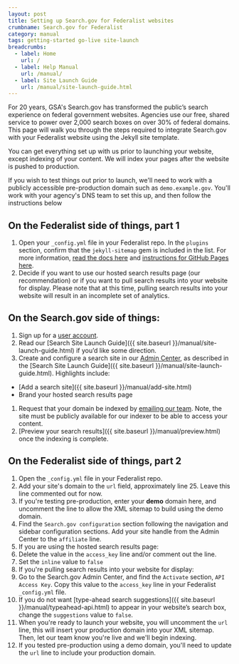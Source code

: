 ```yaml
---
layout: post
title: Setting up Search.gov for Federalist websites
crumbname: Search.gov for Federalist
category: manual
tags: getting-started go-live site-launch
breadcrumbs:
  - label: Home
    url: /
  - label: Help Manual
    url: /manual/
  - label: Site Launch Guide
    url: /manual/site-launch-guide.html
---
```


For 20 years, GSA's Search.gov has transformed the public’s search experience on federal government websites. Agencies use our free, shared service to power over 2,000 search boxes on over 30% of federal domains. This page will walk you through the steps required to integrate Search.gov with your Federalist website using the Jekyll site template.

You can get everything set up with us prior to launching your website, except indexing of your content. We will index your pages after the website is pushed to production.

If you wish to test things out prior to launch, we'll need to work with a publicly accessible pre-production domain such as `demo.example.gov`. You'll work with your agency's DNS team to set this up, and then follow the instructions below 

## On the Federalist side of things, part 1

1. Open your `_config.yml` file in your Federalist repo. In the `plugins` section, confirm that the `jekyll-sitemap` gem is included in the list. For more information, [read the docs here](https://github.com/jekyll/jekyll-sitemap) and [instructions for GitHub Pages here](https://help.github.com/en/articles/sitemaps-for-github-pages).
1. Decide if you want to use our hosted search results page (our recommendation) or if you want to pull search results into your website for display. Please note that at this time, pulling search results into your website will result in an incomplete set of analytics.

## On the Search.gov side of things:

1. Sign up for a [user account](https://search.usa.gov/signup).
1. Read our [Search Site Launch Guide]({{ site.baseurl }}/manual/site-launch-guide.html) if you’d like some direction.
1. Create and configure a search site in our [Admin Center](https://search.usa.gov/sites), as described in the [Search Site Launch Guide]({{ site.baseurl }}/manual/site-launch-guide.html). Highlights include:
  * [Add a search site]({{ site.baseurl }}/manual/add-site.html)
  * Brand your hosted search results page
1. Request that your domain be indexed by [emailing our team](mailto:search@support.digitalgov.gov). Note, the site must be publicly available for our indexer to be able to access your content.
1. [Preview your search results]({{ site.baseurl }}/manual/preview.html) once the indexing is complete.

## On the Federalist side of things, part 2

1. Open the `_config.yml` file in your Federalist repo.
1. Add your site's domain to the `url` field, approximately line 25. Leave this line commented out for now.
  1. If you're testing pre-production, enter your **demo** domain here, and uncomment the line to allow the XML sitemap to build using the demo domain. 
1. Find the `Search.gov configuration` section following the navigation and sidebar configuration sections. Add your site handle from the Admin Center to the `affiliate` line.
1. If you are using the hosted search results page:
  1. Delete the value in the `access_key` line and/or comment out the line.
  1. Set the `inline` value to `false`
1. If you're pulling search results into your website for display:
  1. Go to the Search.gov Admin Center, and find the `Activate` section, `API Access Key`. Copy this value to the `access_key` line in your Federalist `_config.yml` file.
1. If you do not want [type-ahead search suggestions]({{ site.baseurl }}/manual/typeahead-api.html) to appear in your website’s search box, change the `suggestions` value to `false`.
1. When you're ready to launch your website, you will uncomment  the `url` line, this will insert your production domain into your XML sitemap. Then, let our team know you're live and we'll begin indexing.
  1. If you tested pre-production using a demo domain, you'll need to update the `url` line to include your production domain.
